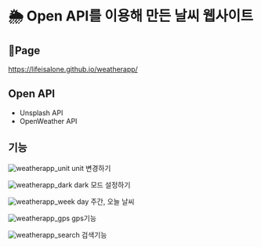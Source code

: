 # 🌦 Open API를 이용해 만든 날씨 웹사이트

## 🚩Page

https://lifeisalone.github.io/weatherapp/

## Open API

- Unsplash API
- OpenWeather API

## 기능
![weatherapp_unit](https://user-images.githubusercontent.com/69101321/176804738-13e19dd3-638e-4cca-b250-be0e0baa33fa.gif)
unit 변경하기

![weatherapp_dark](https://user-images.githubusercontent.com/69101321/176804915-dbd59b09-20a1-47f1-bce9-2969ceb158aa.gif)
dark 모드 설정하기

![weatherapp_week day](https://user-images.githubusercontent.com/69101321/176804950-5cb8645f-ff83-4b04-a434-9f1d03878f76.gif)
주간, 오늘 날씨

![weatherapp_gps](https://user-images.githubusercontent.com/69101321/176805014-1ceee0ee-0385-4b7f-9256-6fa1bfd12d34.gif)
gps기능

![weatherapp_search](https://user-images.githubusercontent.com/69101321/176805051-f5041cbd-d94f-4c64-affb-d1a6b1f19d1b.gif)
검색기능

